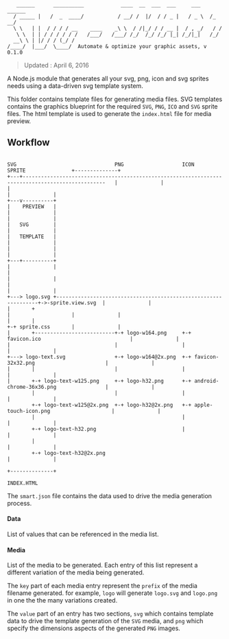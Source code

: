 ```
   ______      __________            ____  __  ___  ___     ___    ______
  / _____ |   /  _  ____/           / __/ /  |/  / / _ |   / _ \  /_  __/
  \ \   | |  / / / / __    ____    _\ \  / /|_/ / / __ |  / , _/   / /
   \ \  | | / / / / / /   /___/   /___/ /_/  /_/ /_/ |_| /_/|_|   /_/
  __\ \ | |/ / / (_/ /          
/____/  |___/  \____/  Automate & optimize your graphic assets, v 0.1.0

```
> Updated : April 6, 2016

A Node.js module that generates all your svg, png, icon and svg sprites needs using a data-driven svg template system.

This folder contains template files for generating media files. SVG templates contains the graphics blueprint for the required `SVG`, `PNG`, `ICO` and `SVG` sprite files. The html template is used to generate the `index.html` file for media preview.

## Workflow

```

SVG                                PNG                   ICON                   SPRITE               +--------------+
+---+-------------------------------------------------------------------------------------------------   |              |
|                                                                                                    |              |
+---v----------+                                                                                         |    PREVIEW   |
|              |                                                                                         |              |
|   SVG        |                                                                                         |              |
|   TEMPLATE   |                                                                                         |              |
|              |                                                                                         |              |
+---+----------+                                                                                         |              |
|                                                                                                    |              |
|                                                                                                    |              |
+---> logo.svg +----------------------------------------------------------------+->-sprite.view.svg  |              |
|       +                                                                       |                    |              |
|       |                                                                       +-+ sprite.css       |              |
|       +--------------------------+-+ logo-w164.png     +-+ favicon.ico                             |              |
|                                  |                     |                                           |              |
+---> logo-text.svg                +-+ logo-w164@2x.png  +-+ favicon-32x32.png                       |              |
|       |                          |                     |                                           |              |
|       +-+ logo-text-w125.png     +-+ logo-h32.png      +-+ android-chrome-36x36.png                |              |
        |                          |                     |                                           |              |
        +-+ logo-text-w125@2x.png  +-+ logo-h32@2x.png   +-+ apple-touch-icon.png                    |              |
        |                                                |                                           |              |
        +-+ logo-text-h32.png                            |                                           |              |
        |                                                                                            |              |
        +-+ logo-text-h32@2x.png                                                                     |              |
                                                                                                     +--------------+
                                                                                                        INDEX.HTML
```




The `smart.json` file contains the data used to drive the media generation process.

#### Data

List of values that can be referenced in the media list.

#### Media

List of the media to be generated. Each entry of this list represent a different variation of the media being generated.

The `key` part of each media entry represent the `prefix` of the media filename generated. for example, `logo` will generate `logo.svg` and `logo.png` in one the the many variations created.

The `value` part of an entry has two sections, `svg` which contains template data to drive the template generation of the `SVG` media, and `png` which specify the dimensions aspects of the generated `PNG` images.
